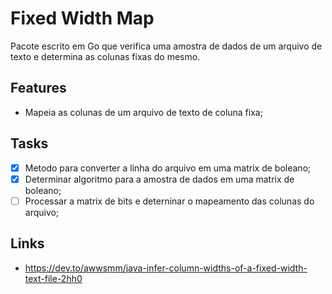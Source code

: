 # Fixed Width Map
Pacote escrito em Go que verifica uma amostra de dados de um arquivo de texto e determina as colunas fixas do mesmo.

## Features
 - Mapeia as colunas de um arquivo de texto de coluna fixa;
 
 ## Tasks
 - [x] Metodo para converter a linha do arquivo em uma matrix de boleano;
 - [x] Determinar algoritmo para a amostra de dados em uma matrix de boleano;
 - [ ] Processar a matrix de bits e deterninar o mapeamento das colunas do arquivo;
 
 ## Links
  - https://dev.to/awwsmm/java-infer-column-widths-of-a-fixed-width-text-file-2hh0